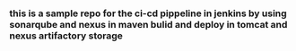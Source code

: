 ### this is a sample repo for the ci-cd pippeline in jenkins by using sonarqube and nexus in maven bulid and deploy in tomcat and nexus artifactory storage

